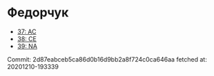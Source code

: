 # Федорчук
- [37: AC](37.md)
- [38: CE](38.md)
- [39: NA](39.md)

Commit: 2d87eabceb5ca86d0b16d9bb2a8f724c0ca646aa
 fetched at: 20201210-193339
